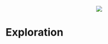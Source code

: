 <p align="center">
    <img src="../static/images/geoffrey-logo.png" class="logo">
</p>

# Exploration
